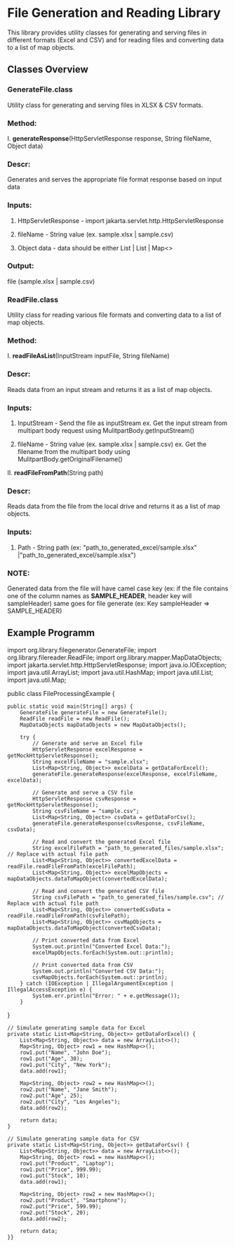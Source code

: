 # File Generation and Reading Library

This library provides utility classes for generating and serving files in different formats (Excel and CSV) and for reading files and converting data to a list of map objects.

## Classes Overview

### GenerateFile.class

Utility class for generating and serving files in XLSX & CSV formats.

### Method:

I. **generateResponse**(HttpServletResponse response, String fileName, Object data)

### Descr: 
Generates and serves the appropriate file format response based on input data

### Inputs:

1. HttpServletResponse - import jakarta.servlet.http.HttpServletResponse

2. fileName - String value (ex. sample.xlsx | sample.csv)

3. Object data - data should be either List<classObject> | List <JsonString> | Map<>

### Output: 

file (sample.xlsx | sample.csv)

### ReadFile.class

Utility class for reading various file formats and converting data to a list of map objects.

### Method:

I. **readFileAsList**(InputStream inputFile, String fileName)

### Descr:  

Reads data from an input stream and returns it as a list of map objects.

### Inputs:

1.  InputStream - Send the file as inputStream ex. Get the input stream from multipart body request using MulitpartBody.getInputStream()

2. fileName - String value (ex. sample.xlsx | sample.csv) ex. Get the filename from the multipart body using MulitpartBody.getOriginalFilename()

II. **readFileFromPath**(String path)

### Descr: 

Reads data from the file from the local drive and returns it as a list of map objects.

### Inputs:

1. Path - String path (ex: "path_to_generated_excel/sample.xlsx" |"path_to_generated_excel/sample.xlsx")


### NOTE:  

Generated data from the file will have camel case key (ex: if the file contains one of the column names as **SAMPLE_HEADER**, header key will sampleHeader) same goes for file generate (ex: Key  sampleHeader => SAMPLE_HEADER)


## Example Programm

import org.library.filegenerator.GenerateFile;
import org.library.filereader.ReadFile;
import org.library.mapper.MapDataObjects;
import jakarta.servlet.http.HttpServletResponse;
import java.io.IOException;
import java.util.ArrayList;
import java.util.HashMap;
import java.util.List;
import java.util.Map;

public class FileProcessingExample {

    public static void main(String[] args) {
        GenerateFile generateFile = new GenerateFile();
        ReadFile readFile = new ReadFile();
        MapDataObjects mapDataObjects = new MapDataObjects();

        try {
            // Generate and serve an Excel file
            HttpServletResponse excelResponse = getMockHttpServletResponse();
            String excelFileName = "sample.xlsx";
            List<Map<String, Object>> excelData = getDataForExcel();
            generateFile.generateResponse(excelResponse, excelFileName, excelData);

            // Generate and serve a CSV file
            HttpServletResponse csvResponse = getMockHttpServletResponse();
            String csvFileName = "sample.csv";
            List<Map<String, Object>> csvData = getDataForCsv();
            generateFile.generateResponse(csvResponse, csvFileName, csvData);

            // Read and convert the generated Excel file
            String excelFilePath = "path_to_generated_files/sample.xlsx"; // Replace with actual file path
            List<Map<String, Object>> convertedExcelData = readFile.readFileFromPath(excelFilePath);
            List<Map<String, Object>> excelMapObjects = mapDataObjects.dataToMapObject(convertedExcelData);

            // Read and convert the generated CSV file
            String csvFilePath = "path_to_generated_files/sample.csv"; // Replace with actual file path
            List<Map<String, Object>> convertedCsvData = readFile.readFileFromPath(csvFilePath);
            List<Map<String, Object>> csvMapObjects =       mapDataObjects.dataToMapObject(convertedCsvData);

            // Print converted data from Excel
            System.out.println("Converted Excel Data:");
            excelMapObjects.forEach(System.out::println);

            // Print converted data from CSV
            System.out.println("Converted CSV Data:");
            csvMapObjects.forEach(System.out::println);
        } catch (IOException | IllegalArgumentException | IllegalAccessException e) {
            System.err.println("Error: " + e.getMessage());
        }
}

    // Simulate generating sample data for Excel
    private static List<Map<String, Object>> getDataForExcel() {
        List<Map<String, Object>> data = new ArrayList<>();
        Map<String, Object> row1 = new HashMap<>();
        row1.put("Name", "John Doe");
        row1.put("Age", 30);
        row1.put("City", "New York");
        data.add(row1);

        Map<String, Object> row2 = new HashMap<>();
        row2.put("Name", "Jane Smith");
        row2.put("Age", 25);
        row2.put("City", "Los Angeles");
        data.add(row2);

        return data;
    }

    // Simulate generating sample data for CSV
    private static List<Map<String, Object>> getDataForCsv() {
        List<Map<String, Object>> data = new ArrayList<>();
        Map<String, Object> row1 = new HashMap<>();
        row1.put("Product", "Laptop");
        row1.put("Price", 999.99);
        row1.put("Stock", 10);
        data.add(row1);

        Map<String, Object> row2 = new HashMap<>();
        row2.put("Product", "Smartphone");
        row2.put("Price", 599.99);
        row2.put("Stock", 20);
        data.add(row2);

        return data;
    }}

